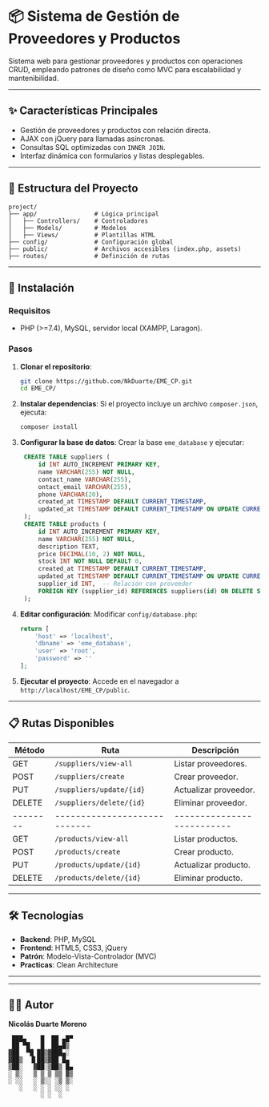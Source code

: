 # 📦 Sistema de Gestión de Proveedores y Productos

Sistema web para gestionar proveedores y productos con operaciones CRUD, empleando patrones de diseño como MVC para escalabilidad y mantenibilidad.

---

## ✨ Características Principales

- Gestión de proveedores y productos con relación directa.
- AJAX con jQuery para llamadas asíncronas.
- Consultas SQL optimizadas con `INNER JOIN`.
- Interfaz dinámica con formularios y listas desplegables.

---

## 📂 Estructura del Proyecto

```plaintext
project/
├── app/                # Lógica principal
│   ├── Controllers/    # Controladores
│   ├── Models/         # Modelos
│   ├── Views/          # Plantillas HTML
├── config/             # Configuración global
├── public/             # Archivos accesibles (index.php, assets)
├── routes/             # Definición de rutas

```

---

## 🚀 Instalación

### Requisitos
- PHP (>=7.4), MySQL, servidor local (XAMPP, Laragon).

### Pasos
1. **Clonar el repositorio**:
   ```bash
   git clone https://github.com/NkDuarte/EME_CP.git
   cd EME_CP/
   ```
2. **Instalar dependencias**:
   Si el proyecto incluye un archivo `composer.json`, ejecuta:
   ```bash
   composer install
3. **Configurar la base de datos**:
   Crear la base `eme_database` y ejecutar:
   ```sql
    CREATE TABLE suppliers (
        id INT AUTO_INCREMENT PRIMARY KEY,
        name VARCHAR(255) NOT NULL,
        contact_name VARCHAR(255),
        ontact_email VARCHAR(255),
        phone VARCHAR(20),
        created_at TIMESTAMP DEFAULT CURRENT_TIMESTAMP,
        updated_at TIMESTAMP DEFAULT CURRENT_TIMESTAMP ON UPDATE CURRENT_TIMESTAMP
    );
    CREATE TABLE products (
        id INT AUTO_INCREMENT PRIMARY KEY,
        name VARCHAR(255) NOT NULL,
        description TEXT,
        price DECIMAL(10, 2) NOT NULL,
        stock INT NOT NULL DEFAULT 0,
        created_at TIMESTAMP DEFAULT CURRENT_TIMESTAMP,
        updated_at TIMESTAMP DEFAULT CURRENT_TIMESTAMP ON UPDATE CURRENT_TIMESTAMP,
        supplier_id INT,  -- Relación con proveedor
        FOREIGN KEY (supplier_id) REFERENCES suppliers(id) ON DELETE SET NULL
    );
   ```
4. **Editar configuración**:
    Modificar `config/database.php`:
    ```php
    return [
        'host' => 'localhost',
        'dbname' => 'eme_database',
        'user' => 'root',
        'password' => ''
    ];
    ```
5. **Ejecutar el proyecto**:
   Accede en el navegador a `http://localhost/EME_CP/public`.

---

## 📋 Rutas Disponibles

| Método | Ruta                       | Descripción              |
|--------|----------------------------|--------------------------|
| GET    | `/suppliers/view-all`      | Listar proveedores.      |
| POST   | `/suppliers/create`        | Crear proveedor.         |
| PUT    | `/suppliers/update/{id}`   | Actualizar proveedor.    |
| DELETE | `/suppliers/delete/{id}`   | Eliminar proveedor.      |
|--------|----------------------------|--------------------------|
| GET    | `/products/view-all`       | Listar productos.        |
| POST   | `/products/create`         | Crear producto.          |
| PUT    | `/products/update/{id}`    | Actualizar producto.     |
| DELETE | `/products/delete/{id}`    | Eliminar producto.      |

---

## 🛠️ Tecnologías

- **Backend**: PHP, MySQL
- **Frontend**: HTML5, CSS3, jQuery
- **Patrón**: Modelo-Vista-Controlador (MVC)
- **Practicas**: Clean Architecture

---

---

## 🧑‍💻 Autor

**Nicolás Duarte Moreno**  
```
 ███▄    █  ██ ▄█▀
 ██ ▀█   █  ██▄█▒ 
▓██  ▀█ ██▒▓███▄░ 
▓██▒  ▐▌██▒▓██ █▄ 
▒██░   ▓██░▒██▒ █▄
░ ▒░   ▒ ▒ ▒ ▒▒ ▓▒
░ ░░   ░ ▒░░ ░▒ ▒░
   ░   ░ ░ ░ ░░ ░ 
         ░ ░  ░   
                  
```